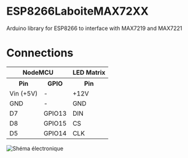 # ESP8266LaboiteMAX72XX
Arduino library for ESP8266 to interface with MAX7219 and MAX7221

# Connections

<table>
  <tr>
    <th colspan=2>NodeMCU</th><th>LED Matrix</th>
  </tr>
  <tr>
    <th>Pin</th><th>GPIO</th><th>Pin</th>
  </tr>
  <tr>
    <td>Vin (+5V)</td><td>-</td><td>+12V</td>
  </tr>
  <tr>
    <td>GND</td><td>-</td><td>GND</td>
  </tr>
  <tr>
    <td>D7</td><td>GPIO13</td><td>DIN</td>
  </tr>
  <tr>
    <td>D8</td><td>GPIO15</td><td>CS</td>
  </tr>
  <tr>
    <td>D5</td><td>GPIO14</td><td>CLK</td>
  </tr>
</table>

![Shéma électronique](https://raw.githubusercontent.com/laboiteproject/laboite-maker/master/images/laboite_bb_1.png)
